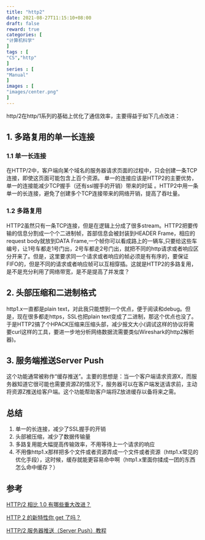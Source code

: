 ```yaml
---
title: "http2"
date: 2021-08-27T11:15:10+08:00
draft: false
reward: true
categories: [
"计算机科学"
]
tags : [
"CS","http"
]
series : [
"Manual"
]
images : [
"images/center.png"
]
---
```


[comment]: <> "# http2"

http/2在http/1系列的基础上优化了通信效率，主要得益于如下几点改进：

## 1. 多路复用的单一长连接

### 1.1 单一长连接

在HTTP/2中，客户端向某个域名的服务器请求页面的过程中，只会创建一条TCP连接，即使这页面可能包含上百个资源。 单一的连接应该是HTTP2的主要优势，单一的连接能减少TCP握手（还有ssl握手的开销）带来的时延 。HTTP2中用一条单一的长连接，避免了创建多个TCP连接带来的网络开销，提高了吞吐量。

### 1.2 多路复用

HTTP2虽然只有一条TCP连接，但是在逻辑上分成了很多stream。HTTP2把要传输的信息分割成一个个二进制帧，首部信息会被封装到HEADER Frame，相应的request body就放到DATA Frame,一个帧你可以看成路上的一辆车,只要给这些车编号，让1号车都走1号门出，2号车都走2号门出，就把不同的http请求或者响应区分开来了。但是，这里要求同一个请求或者响应的帧必须是有有序的，要保证FIFO的，但是不同的请求或者响应帧可以互相穿插。这就是HTTP2的多路复用，是不是充分利用了网络带宽，是不是提高了并发度？

## 2. 头部压缩和二进制格式

http1.x一直都是plain text，对此我只能想到一个优点，便于阅读和debug。但是，现在很多都走https，SSL也把plain text变成了二进制，那这个优点也没了。 于是HTTP2搞了个HPACK压缩来压缩头部，减少报文大小(调试这样的协议将需要curl这样的工具，要进一步地分析网络数据流需要类似Wireshark的http2解析器)。

## 3. 服务端推送Server Push

这个功能通常被称作“缓存推送”。主要的思想是：当一个客户端请求资源X，而服务器知道它很可能也需要资源Z的情况下，服务器可以在客户端发送请求前，主动将资源Z推送给客户端。这个功能帮助客户端将Z放进缓存以备将来之需。

## 总结

1. 单一的长连接，减少了SSL握手的开销
2. 头部被压缩，减少了数据传输量
3. 多路复用能大幅提高传输效率，不用等待上一个请求的响应
4. 不用像http1.x那样把多个文件或者资源弄成一个文件或者资源（http1.x常见的优化手段），这时候，缓存就能更容易命中啊（http1.x里面你揉成一团的东西怎么命中缓存？）

## 参考

[HTTP/2 相比 1.0 有哪些重大改进？](https://www.zhihu.com/question/34074946?utm_source=wechat_session&utm_medium=social&s_s_i=U0%2FPUrgIwamqLmBabvN4DxqQrrMCcV%2BFEUIvuj5nLm4%3D&s_r=1)

[HTTP 2 的新特性你 get 了吗？](https://cloud.tencent.com/developer/article/1004874)

[HTTP/2 服务器推送（Server Push）教程](http://www.ruanyifeng.com/blog/2018/03/http2_server_push.html)

